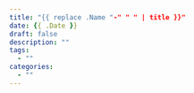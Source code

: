 ```yaml
---
title: "{{ replace .Name "-" " " | title }}"
date: {{ .Date }}
draft: false
description: ""
tags:
  - ""
categories:
  - ""
---
```

